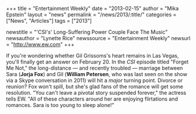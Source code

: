 +++
title = "Entertainment Weekly"
date = "2013-02-15"
author = "Mika Epstein"
layout = "news"
permalink = "/news/2013/:title/"
categories = ["News", "Articles"]
tags = ["2013"]

newstitle = "'CSI's' Long-Suffering Power Couple Face The Music"
newsauthor = "Lynette Rice"
newssource = "Entertainment Weekly"
newsurl = "http://www.ew.com"
+++

If you're wondering whether Gil Grissoms's heart remains in Las Vegas, you'll finally get an answer on February 20. In the *CSI* episode titled "Forget Me Not," the long-distance &#8212; and recently troubled &#8212; marriage between Sara (**Jorja Fox**) and Gil (**William Petersen**, who was last seen on the show via a Skype conversation in 2011) will hit a *major* turning point. Divorce or reunion? Fox won't spill, but she's glad fans of the romance will get some resolution. "You can't leave a pivotal story suspended forever," the actress tells EW. "All of these characters around her are enjoying flirtations and romances. Sara is too young to sleep alone!"  
